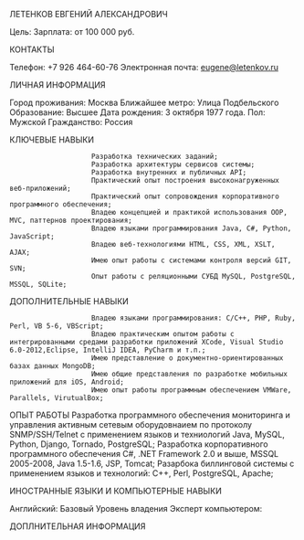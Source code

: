 ЛЕТЕНКОВ ЕВГЕНИЙ АЛЕКСАНДРОВИЧ

Цель:
Зарплата:               от 100 000 руб.

КОНТАКТЫ

Телефон:                +7 926 464-60-76
Электронная почта:      eugene@letenkov.ru

ЛИЧНАЯ ИНФОРМАЦИЯ

Город проживания:       Москва
Ближайшее метро:        Улица Подбельского
Образование:            Высшее
Дата рождения:          3 октября 1977 года.
Пол:                    Мужской
Гражданство:            Россия

КЛЮЧЕВЫЕ НАВЫКИ

                        Разработка технических заданий;
                        Разработка архитектуры сервисов системы;
                        Разработка внутренних и публичных API;
                        Практический опыт построения высоконагруженных веб-приложений;
                        Практический опыт сопровождения корпоративного программного обеспечения;
                        Владею концепцией и практикой использования OOP, MVC, паттернов проектирования;
                        Владею языками программирования Java, C#, Python, JavaScript;
                        Владею веб-технологиями HTML, CSS, XML, XSLT, AJAX;
                        Имею опыт работы с системами контроля версий GIT, SVN;
                        Опыт работы с реляционными СУБД MySQL, PostgreSQL, MSSQL, SQLite;

ДОПОЛНИТЕЛЬНЫЕ НАВЫКИ

                        Владею языками программирования: C/C++, PHP, Ruby, Perl, VB 5-6, VBScript;
                        Владею практическим опытом работы с интегрированными средами разработки приложений XCode, Visual Studio 6.0-2012,Eclipse, IntelliJ IDEA, PyCharm и т.п.;
                        Имею представление о документно-ориентированных базах данных MongoDB;
                        Имею общие представления по разработке мобильных приложений для iOS, Android;
                        Имею опыт работы программным обеспечением VMWare, Parallels, VirutualBox;

ОПЫТ РАБОТЫ
                        Разработка программного обеспечения мониторинга и управления активным сетевым оборудовнаием по протоколу SNMP/SSH/Telnet с применением языков и техниологий Java, MySQL, Python, Django, Tornado, PostgreSQL;
                        Разработка корпоративного программного обеспечения C#, .NET Framework 2.0 и выше, MSSQL 2005-2008, Java 1.5-1.6, JSP, Tomcat;
                        Разарбока биллинговой системы с применением языков и технологий: C++, Perl, PostgreSQL, Apache;

ИНОСТРАННЫЕ ЯЗЫКИ И КОМПЬЮТЕРНЫЕ НАВЫКИ

Английский:             Базовый
Уровень владения        Эксперт
компьютером:

ДОПЛНИТЕЛЬНАЯ ИНФОРМАЦИЯ



